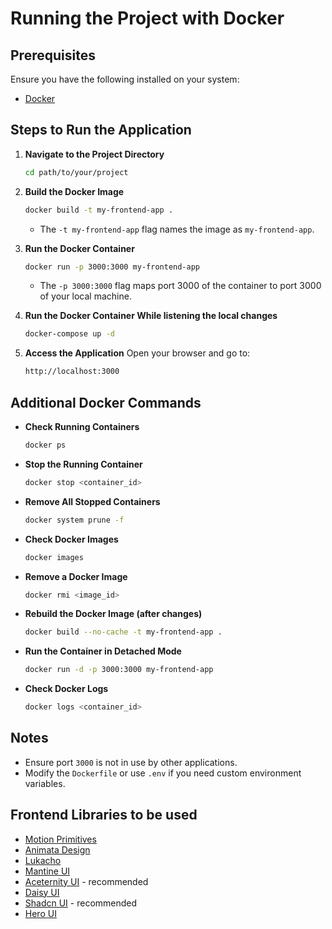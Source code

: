 # Running the Project with Docker

## Prerequisites

Ensure you have the following installed on your system:
- [Docker](https://www.docker.com/get-started)

## Steps to Run the Application

1. **Navigate to the Project Directory**
   ```sh
   cd path/to/your/project
   ```

2. **Build the Docker Image**
   ```sh
   docker build -t my-frontend-app .
   ```
   - The `-t my-frontend-app` flag names the image as `my-frontend-app`.

3. **Run the Docker Container**
   ```sh
   docker run -p 3000:3000 my-frontend-app
   ```
   - The `-p 3000:3000` flag maps port 3000 of the container to port 3000 of your local machine.

4. **Run the Docker Container While listening the local changes**
   ```sh
   docker-compose up -d
   ```

4. **Access the Application**
   Open your browser and go to:
   ```md
   http://localhost:3000
   ```

## Additional Docker Commands

- **Check Running Containers**
  ```sh
  docker ps
  ```

- **Stop the Running Container**
  ```sh
  docker stop <container_id>
  ```

- **Remove All Stopped Containers**
  ```sh
  docker system prune -f
  ```

- **Check Docker Images**
  ```sh
  docker images
  ```

- **Remove a Docker Image**
  ```sh
  docker rmi <image_id>
  ```

- **Rebuild the Docker Image (after changes)**
  ```sh
  docker build --no-cache -t my-frontend-app .
  ```

- **Run the Container in Detached Mode**
  ```sh
  docker run -d -p 3000:3000 my-frontend-app
  ```

- **Check Docker Logs**
  ```sh
  docker logs <container_id>
  ```

## Notes
- Ensure port `3000` is not in use by other applications.
- Modify the `Dockerfile` or use `.env` if you need custom environment variables.

## Frontend Libraries to be used
- [Motion Primitives](https://motion-primitives.com/)
- [Animata Design](https://animata.design/)
- [Lukacho](https://ui.lukacho.com/)
- [Mantine UI](https://ui.mantine.dev/)
- [Aceternity UI](https://ui.aceternity.com/) - recommended
- [Daisy UI](https://daisyui.com/)
- [Shadcn UI](https://ui.shadcn.com/) - recommended
- [Hero UI](https://www.heroui.com/)


